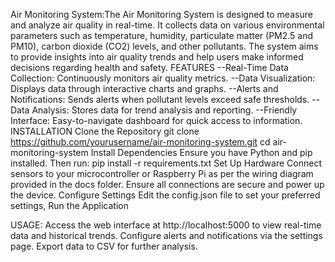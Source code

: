 Air Monitoring System:The Air Monitoring System is designed to measure and analyze air quality in real-time. It collects data on various environmental parameters such as temperature, humidity, particulate matter (PM2.5 and PM10), carbon dioxide (CO2) levels, and other pollutants. The system aims to provide insights into air quality trends and help users make informed decisions regarding health and safety.
FEATURES --Real-Time Data Collection: Continuously monitors air quality metrics.
         --Data Visualization: Displays data through interactive charts and graphs.
         --Alerts and Notifications: Sends alerts when pollutant levels exceed safe thresholds.
         --Data Analysis: Stores data for trend analysis and reporting.
         --Friendly Interface: Easy-to-navigate dashboard for quick access to information.
INSTALLATION
Clone the Repository
git clone https://github.com/yourusername/air-monitoring-system.git
cd air-monitoring-system
Install Dependencies Ensure you have Python and pip installed. Then run:
pip install -r requirements.txt
Set Up Hardware
Connect sensors to your microcontroller or Raspberry Pi as per the wiring diagram provided in the docs folder.
Ensure all connections are secure and power up the device.
Configure Settings
Edit the config.json file to set your preferred settings, 
Run the Application

USAGE:
Access the web interface at http://localhost:5000 to view real-time data and historical trends.
Configure alerts and notifications via the settings page.
Export data to CSV for further analysis.

